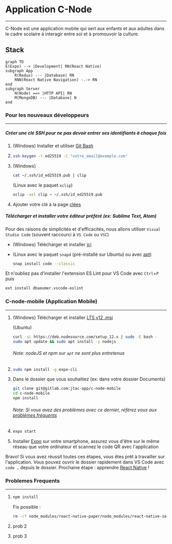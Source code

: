

# Application C-Node

---

C-Node est une application mobile qui sert aux enfants et aux adultes dans le cadre scolaire à interagir entre soi et à promouvoir la culture.

## Stack

```mermaid
graph TD
E(Expo) --> |Development| RN(React Native)
subgraph App
	R(Redux) --- |Database| RN
	RNN(React Native Navigation) -.-> RN
end
subgraph Server
    N(Node) ==> |HTTP API| RN
    M(MongoDB) --- |Database| N
end

```

### Pour les nouveaux développeurs

---

##### Créer une clé SSH pour ne pas devoir entrer ses identifiants à chaque fois

1. (Windows) Installer et utiliser [Git Bash](https://git-scm.com/downloads)

2. ```bash
   ssh-keygen -t ed25519 -C "votre_email@exemple.com" 
   ```

3. (Windows) 

   ```bash
   cat ~/.ssh/id_ed25519.pub | clip
   ```

   (Linux avec le paquet `xclip`)

   ```bash
   xclip -sel clip < ~/.ssh/id_ed25519.pub
   ```

4. Ajouter votre clé à la page [clées](https://gitlab.com/profile/keys)

##### Télécharger et installer votre éditeur préféré (ex: Sublime Text, Atom)

Pour des raisons de simplicités et d'efficacités, nous allons utiliser `Visual Studio Code` (souvent raccourci à `VS Code` ou `VSC`)

- (Windows) Télécharger et installer [içi](https://code.visualstudio.com/download)

- (Linux avec le paquet `snapd` (pré-installé sur Ubuntu) ou avec [apt](https://linuxize.com/post/how-to-install-visual-studio-code-on-ubuntu-18-04/))

  ```bash
  snap install code --classic
  ```

Et n'oubliez pas d'installer l'extension ES Lint pour VS Code avec ``Ctrl``+``P`` puis

```bash
ext install dbaeumer.vscode-eslint
```



### C-node-mobile (Application Mobile)

---

1. (Windows) Télécharger et installer [LTS v12 .msi](https://nodejs.org/en/download/)

   (Ubuntu)

   ```bash
   curl -sL https://deb.nodesource.com/setup_12.x | sudo -E bash -
   sudo apt update && sudo apt install -y nodejs
   ```

   ###### Note: nodeJS et npm sur `apt` ne sont plus entretenus

2. ```bash
   sudo npm install -g expo-cli
   ```

3. Dans le dossier que vous souhaitiez (ex: dans votre dossier Documents)

   ```bash
   git clone git@gitlab.com:jtac-app/c-node-mobile
   cd c-node-mobile
   npm install
   ```
   
   ###### Note: Si vous avez des problèmes avec ce dernier, référez vous aux [problèmes fréquents](#problemes-frequents)
   
4. ```bash
   expo start
   ```

5. Installer [Expo](https://play.google.com/store/apps/details?id=host.exp.exponent) sur votre smartphone, assurez vous d'être sur le même réseau que votre ordinateur et scannez le code QR avec l'application

Bravo! Si vous avez réussit toutes ces étapes, vous êtes prêt à travailler sur l'application. Vous pouvez ouvrir le dossier rapidement dans VS Code avec ``code .`` depuis le dossier. Prochaine étape : apprendre [React Native](https://facebook.github.io/react-native/docs/tutorial) !

### Problemes Frequents

---

1. ```bash
   npm install
   ```

   Fix possible :

   ```bash
   rm -rf node_modules/react-native-paper/node_modules/react-native-safe-area-view/.git
   ```

2. prob 2

3. prob 3